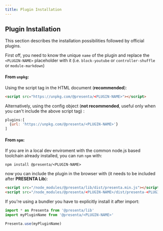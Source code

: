 ```yaml
---
title: Plugin Installation
---
```


## Plugin Installation

This section describes the installation possibilities followed by official plugins.

First off, you need to know the unique `name` of the plugin and replace the `<PLUGIN-NAME>` placeholder with it (i.e. `block-youtube` or `controller-shuffle` or `module-markdown`)

#### From `unpkg`:

Using the script tag in the HTML document (**recommended**):

```html
<script src="https://unpkg.com/@presenta/<PLUGIN-NAME>"></script>
```

Alternatively, using the config object (**not recommended**, useful only when you can't include the above script tag) :

```js
plugins:[
  {url: 'https://unpkg.com/@presenta/<PLUGIN-NAME>'}
]
```

#### From `npm`:

If you are in a local dev enviroment with the common node.js based toolchain already installed, you can run `npm` with:

```shell
npm install @presenta/<PLUGIN-NAME>
```

now you can include the plugin in the browser with (it needs to be included after **PRESENTA Lib**):

```html
<script src="/node_modules/@presenta/lib/dist/presenta.min.js"></script>
<script src="/node_modules/@presenta/<PLUGIN-NAME>/dist/presenta-<PLUGIN-NAME>.min.js"></script>
```

If you're using a bundler you have to explicitly install it after import:

```js
import * as Presenta from '@presenta/lib'
import myPluginName from '@presenta/<PLUGIN-NAME>'

Presenta.use(myPluginName)
```

